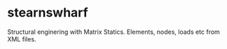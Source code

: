 stearnswharf
============
Structural enginering with Matrix Statics. Elements, nodes, loads etc from XML files. 
